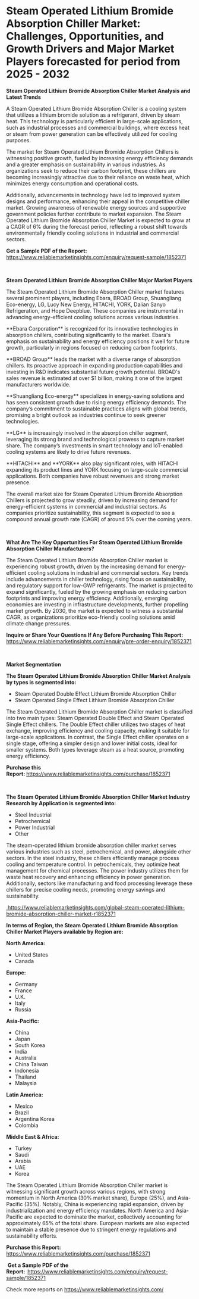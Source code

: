 <p><h1>Steam Operated Lithium Bromide Absorption Chiller Market: Challenges, Opportunities, and Growth Drivers and Major Market Players forecasted for period from 2025 - 2032</h1></p><p><strong>Steam Operated Lithium Bromide Absorption Chiller Market Analysis and Latest Trends</strong></p>
<p><p>A Steam Operated Lithium Bromide Absorption Chiller is a cooling system that utilizes a lithium bromide solution as a refrigerant, driven by steam heat. This technology is particularly efficient in large-scale applications, such as industrial processes and commercial buildings, where excess heat or steam from power generation can be effectively utilized for cooling purposes. </p><p>The market for Steam Operated Lithium Bromide Absorption Chillers is witnessing positive growth, fueled by increasing energy efficiency demands and a greater emphasis on sustainability in various industries. As organizations seek to reduce their carbon footprint, these chillers are becoming increasingly attractive due to their reliance on waste heat, which minimizes energy consumption and operational costs.</p><p>Additionally, advancements in technology have led to improved system designs and performance, enhancing their appeal in the competitive chiller market. Growing awareness of renewable energy sources and supportive government policies further contribute to market expansion. The Steam Operated Lithium Bromide Absorption Chiller Market is expected to grow at a CAGR of 6% during the forecast period, reflecting a robust shift towards environmentally friendly cooling solutions in industrial and commercial sectors.</p></p>
<p><strong>Get a Sample PDF of the Report:&nbsp;</strong> <a href="https://www.reliablemarketinsights.com/enquiry/request-sample/1852371?utm_campaign=2518&utm_medium=2&utm_source=Github&utm_content=ia&utm_term=28022025&utm_id=steam-operated-lithium-bromide-absorption-chiller">https://www.reliablemarketinsights.com/enquiry/request-sample/1852371</a></p>
<p>&nbsp;</p>
<p><strong>Steam Operated Lithium Bromide Absorption Chiller Major Market Players</strong></p>
<p><p>The Steam Operated Lithium Bromide Absorption Chiller market features several prominent players, including Ebara, BROAD Group, Shuangliang Eco-energy, LG, Lucy New Energy, HITACHI, YORK, Dalian Sanyo Refrigeration, and Hope Deepblue. These companies are instrumental in advancing energy-efficient cooling solutions across various industries.</p><p>**Ebara Corporation** is recognized for its innovative technologies in absorption chillers, contributing significantly to the market. Ebara's emphasis on sustainability and energy efficiency positions it well for future growth, particularly in regions focused on reducing carbon footprints.</p><p>**BROAD Group** leads the market with a diverse range of absorption chillers. Its proactive approach in expanding production capabilities and investing in R&D indicates substantial future growth potential. BROAD's sales revenue is estimated at over $1 billion, making it one of the largest manufacturers worldwide.</p><p>**Shuangliang Eco-energy** specializes in energy-saving solutions and has seen consistent growth due to rising energy efficiency demands. The company’s commitment to sustainable practices aligns with global trends, promising a bright outlook as industries continue to seek greener technologies.</p><p>**LG** is increasingly involved in the absorption chiller segment, leveraging its strong brand and technological prowess to capture market share. The company’s investments in smart technology and IoT-enabled cooling systems are likely to drive future revenues.</p><p>**HITACHI** and **YORK** also play significant roles, with HITACHI expanding its product lines and YORK focusing on large-scale commercial applications. Both companies have robust revenues and strong market presence.</p><p>The overall market size for Steam Operated Lithium Bromide Absorption Chillers is projected to grow steadily, driven by increasing demand for energy-efficient systems in commercial and industrial sectors. As companies prioritize sustainability, this segment is expected to see a compound annual growth rate (CAGR) of around 5% over the coming years.</p></p>
<p>&nbsp;</p>
<p><strong>What Are The Key Opportunities For Steam Operated Lithium Bromide Absorption Chiller Manufacturers?</strong></p>
<p><p>The Steam Operated Lithium Bromide Absorption Chiller market is experiencing robust growth, driven by the increasing demand for energy-efficient cooling solutions in industrial and commercial sectors. Key trends include advancements in chiller technology, rising focus on sustainability, and regulatory support for low-GWP refrigerants. The market is projected to expand significantly, fueled by the growing emphasis on reducing carbon footprints and improving energy efficiency. Additionally, emerging economies are investing in infrastructure developments, further propelling market growth. By 2030, the market is expected to witness a substantial CAGR, as organizations prioritize eco-friendly cooling solutions amid climate change pressures.</p></p>
<p><strong>Inquire or Share Your Questions If Any Before Purchasing This Report:</strong> <a href="https://www.reliablemarketinsights.com/enquiry/pre-order-enquiry/1852371?utm_campaign=2518&utm_medium=2&utm_source=Github&utm_content=ia&utm_term=28022025&utm_id=steam-operated-lithium-bromide-absorption-chiller">https://www.reliablemarketinsights.com/enquiry/pre-order-enquiry/1852371</a></p>
<p>&nbsp;</p>
<p><strong>Market Segmentation</strong></p>
<p><strong>The Steam Operated Lithium Bromide Absorption Chiller Market Analysis by types is segmented into:</strong></p>
<p><ul><li>Steam Operated Double Effect Lithium Bromide Absorption Chiller</li><li>Steam Operated Single Effect Lithium Bromide Absorption Chiller</li></ul></p>
<p><p>The Steam Operated Lithium Bromide Absorption Chiller market is classified into two main types: Steam Operated Double Effect and Steam Operated Single Effect chillers. The Double Effect chiller utilizes two stages of heat exchange, improving efficiency and cooling capacity, making it suitable for large-scale applications. In contrast, the Single Effect chiller operates on a single stage, offering a simpler design and lower initial costs, ideal for smaller systems. Both types leverage steam as a heat source, promoting energy efficiency.</p></p>
<p><strong>Purchase this Report:&nbsp;</strong><a href="https://www.reliablemarketinsights.com/purchase/1852371?utm_campaign=2518&utm_medium=2&utm_source=Github&utm_content=ia&utm_term=28022025&utm_id=steam-operated-lithium-bromide-absorption-chiller">https://www.reliablemarketinsights.com/purchase/1852371</a></p>
<p>&nbsp;</p>
<p><strong>The Steam Operated Lithium Bromide Absorption Chiller Market Industry Research by Application is segmented into:</strong></p>
<p><ul><li>Steel Industrial</li><li>Petrochemical</li><li>Power Industrial</li><li>Other</li></ul></p>
<p><p>The steam-operated lithium bromide absorption chiller market serves various industries such as steel, petrochemical, and power, alongside other sectors. In the steel industry, these chillers efficiently manage process cooling and temperature control. In petrochemicals, they optimize heat management for chemical processes. The power industry utilizes them for waste heat recovery and enhancing efficiency in power generation. Additionally, sectors like manufacturing and food processing leverage these chillers for precise cooling needs, promoting energy savings and sustainability.</p></p>
<p><a href="https://www.reliablemarketinsights.com/global-steam-operated-lithium-bromide-absorption-chiller-market-r1852371?utm_campaign=2518&utm_medium=2&utm_source=Github&utm_content=ia&utm_term=28022025&utm_id=steam-operated-lithium-bromide-absorption-chiller">&nbsp;https://www.reliablemarketinsights.com/global-steam-operated-lithium-bromide-absorption-chiller-market-r1852371</a></p>
<p><strong>In terms of Region, the Steam Operated Lithium Bromide Absorption Chiller Market Players available by Region are:</strong></p>
<p>
    <p> <strong> North America: </strong>
        <ul>
            <li>United States</li>
            <li>Canada</li>
        </ul>
        </p> 
    <p> <strong> Europe: </strong>
        <ul>
            <li>Germany</li>
            <li>France</li>
            <li>U.K.</li>
            <li>Italy</li>
            <li>Russia</li>
        </ul>
        </p> 
    <p> <strong> Asia-Pacific: </strong>
        <ul>
            <li>China</li>
            <li>Japan</li>
            <li>South Korea</li>
            <li>India</li>
            <li>Australia</li>
            <li>China Taiwan</li>
            <li>Indonesia</li>
            <li>Thailand</li>
            <li>Malaysia</li>
        </ul>
        </p> 
    <p> <strong> Latin America: </strong>
        <ul>
            <li>Mexico</li>
            <li>Brazil</li>
            <li>Argentina Korea</li>
            <li>Colombia</li>
        </ul>
        </p> 
    <p> <strong> Middle East & Africa: </strong>
        <ul>
            <li>Turkey</li>
            <li>Saudi</li>
            <li>Arabia</li>
            <li>UAE</li>
            <li>Korea</li>
        </ul>
    </p>
    </p>
<p><p>The Steam Operated Lithium Bromide Absorption Chiller market is witnessing significant growth across various regions, with strong momentum in North America (30% market share), Europe (25%), and Asia-Pacific (35%). Notably, China is experiencing rapid expansion, driven by industrialization and energy efficiency mandates. North America and Asia-Pacific are expected to dominate the market, collectively accounting for approximately 65% of the total share. European markets are also expected to maintain a stable presence due to stringent energy regulations and sustainability efforts.</p></p>
<p><strong>Purchase this Report: </strong><a href="https://www.reliablemarketinsights.com/purchase/1852371?utm_campaign=2518&utm_medium=2&utm_source=Github&utm_content=ia&utm_term=28022025&utm_id=steam-operated-lithium-bromide-absorption-chiller">https://www.reliablemarketinsights.com/purchase/1852371</a></p>
<p>&nbsp;<strong>Get a Sample PDF of the Report:&nbsp;&nbsp;</strong><a href="https://www.reliablemarketinsights.com/enquiry/request-sample/1852371?utm_campaign=2518&utm_medium=2&utm_source=Github&utm_content=ia&utm_term=28022025&utm_id=steam-operated-lithium-bromide-absorption-chiller">https://www.reliablemarketinsights.com/enquiry/request-sample/1852371</a></p>
<p><strong></strong></p>
<p>Check more reports on <a href="https://www.reliablemarketinsights.com/?utm_campaign=2518&utm_medium=2&utm_source=Github&utm_content=ia&utm_term=28022025&utm_id=steam-operated-lithium-bromide-absorption-chiller">https://www.reliablemarketinsights.com/</a></p>